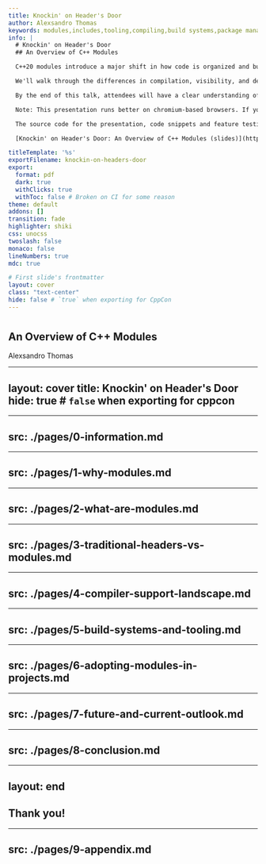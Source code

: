 ```yaml
---
title: Knockin' on Header's Door
author: Alexsandro Thomas
keywords: modules,includes,tooling,compiling,build systems,package management
info: |
  # Knockin' on Header's Door
  ## An Overview of C++ Modules

  C++20 modules introduce a major shift in how code is organized and built, aiming to solve long-standing issues with headers and improve both compile times and code encapsulation. This talk offers an overview of what modules are and how they differ from traditional header files. We will cover practical considerations for introducing modules into existing codebases and designing new projects with a module-first approach, while exploring the latest and upcoming advancements of this feature as of 2025.

  We'll walk through the differences in compilation, visibility, and dependency management compared to the preprocessor-based model. We'll also explore the current landscape of C++ module support across major compilers and briefly examine the state of tooling integration with build systems and package managers. In addition, we’ll discuss the limitations, ongoing ecosystem gaps, and trade-offs that developers should be aware of when adopting C++ modules today.

  By the end of this talk, attendees will have a clear understanding of how to begin integrating C++20 modules into their projects, recognizing both the advantages and the current challenges of this evolving feature.

  Note: This presentation runs better on chromium-based browsers. If you experience any problems, please switch your browser accordingly.

  The source code for the presentation, code snippets and feature testing can be found at the [git repository](https://github.com/northy/knockin-on-headers-door).

  [Knockin' on Header's Door: An Overview of C++ Modules (slides)](https://northy.github.io/knockin-on-headers-door) © 2025 by [Alexsandro Thomas](https://github.com/northy) is licensed under [CC BY 4.0](https://creativecommons.org/licenses/by/4.0/)

titleTemplate: '%s'
exportFilename: knockin-on-headers-door
export:
  format: pdf
  dark: true
  withClicks: true
  withToc: false # Broken on CI for some reason
theme: default
addons: []
transition: fade
highlighter: shiki
css: unocss
twoslash: false
monaco: false
lineNumbers: true
mdc: true

# First slide's frontmatter
layout: cover
class: "text-center"
hide: false # `true` when exporting for CppCon
---
```


<script setup>
import TitleRenderer from '#slidev/title-renderer'
</script>

# <TitleRenderer/>
## An Overview of C++ Modules

<footer class="absolute bottom-[20%] left-0 right-0 text-center">Alexsandro Thomas</footer>

---
layout: cover
title: Knockin' on Header's Door
hide: true # `false` when exporting for cppcon
---

<!-- the `background:` frontmatter option dims the image, so do it here instead -->
<style>
.slidev-layout.cover {
  background-image: url("/cppcon_2025_title_card.png") !important;
}
</style>

---
src: ./pages/0-information.md
---

<!-- imported -->

---
src: ./pages/1-why-modules.md
---

<!-- imported -->

---
src: ./pages/2-what-are-modules.md
---

<!-- imported -->

---
src: ./pages/3-traditional-headers-vs-modules.md
---

<!-- imported -->

---
src: ./pages/4-compiler-support-landscape.md
---

<!-- imported -->

---
src: ./pages/5-build-systems-and-tooling.md
---

<!-- imported -->

---
src: ./pages/6-adopting-modules-in-projects.md
---

<!-- imported -->

---
src: ./pages/7-future-and-current-outlook.md
---

<!-- imported -->

---
src: ./pages/8-conclusion.md
---

<!-- imported -->

---
layout: end
---

## Thank you!

---
src: ./pages/9-appendix.md
---

<!-- imported -->
